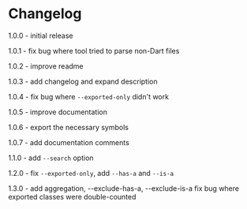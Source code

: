 # Changelog

1.0.0 - initial release

1.0.1 - fix bug where tool tried to parse non-Dart files

1.0.2 - improve readme

1.0.3 - add changelog and expand description

1.0.4 - fix bug where `--exported-only` didn't work

1.0.5 - improve documentation

1.0.6 - export the necessary symbols

1.0.7 - add documentation comments

1.1.0 - add `--search` option

1.2.0 - fix `--exported-only`, add `--has-a` and `--is-a`

1.3.0 - add aggregation, --exclude-has-a, --exclude-is-a
        fix bug where exported classes were double-counted

